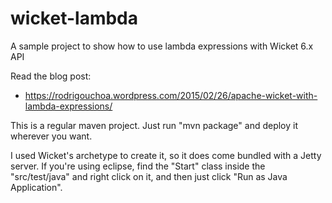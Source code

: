 # wicket-lambda
A sample project to show how to use lambda expressions with Wicket 6.x API

Read the blog post:
- https://rodrigouchoa.wordpress.com/2015/02/26/apache-wicket-with-lambda-expressions/

This is a regular maven project. Just run "mvn package" and deploy it wherever you want.

I used Wicket's archetype to create it, so it does come bundled with a Jetty server. If you're using eclipse, find the "Start" class inside the "src/test/java" and right click on it, and then just click "Run as Java Application". 
